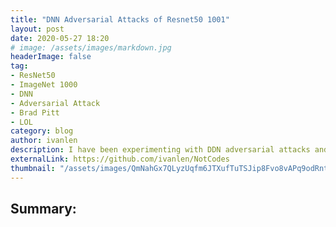 ```yaml
---
title: "DNN Adversarial Attacks of Resnet50 1001"
layout: post
date: 2020-05-27 18:20
# image: /assets/images/markdown.jpg
headerImage: false
tag:
- ResNet50
- ImageNet 1000
- DNN
- Adversarial Attack
- Brad Pitt
- LOL
category: blog
author: ivanlen
description: I have been experimenting with DDN adversarial attacks and adding extra classes to a ResNet50 with almost no retrain.
externalLink: https://github.com/ivanlen/NotCodes
thumbnail: "/assets/images/QmNahGx7QLyzUqfm6JTXufTuTSJip8Fvo8vAPq9odRnthL.jpeg"
---
```


## Summary:
